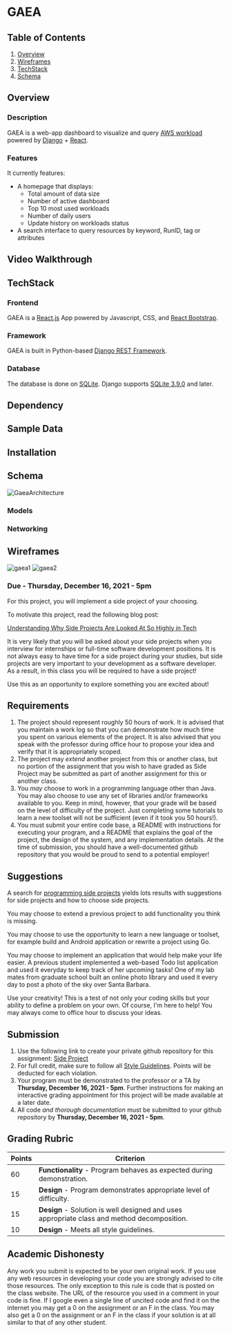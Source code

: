GAEA
============

## Table of Contents
1. [Overview](#Overview)
2. [Wireframes](#Wireframes)
3. [TechStack](#TechStack)
4. [Schema](#Schema)

## Overview
### Description
GAEA is a web-app dashboard to visualize and query [AWS workload](https://docs.aws.amazon.com/wellarchitected/latest/userguide/workloads.html) powered by [Django](https://www.djangoproject.com/) + [React](https://reactjs.org/).

### Features

It currently features:

- A homepage that displays:
    - Total amount of data size
    - Number of active dashboard
    - Top 10 most used workloads
    - Number of daily users
    - Update history on workloads status
- A search interface to query resources by keyword, RunID, tag or attributes

## Video Walkthrough

## TechStack
### Frontend
GAEA is a [React.js](https://reactjs.org/) App powered by Javascript, CSS, and [React Bootstrap](https://react-bootstrap.github.io/).

### Framework
GAEA is built in Python-based [Django REST Framework](https://www.django-rest-framework.org/).

### Database
The database is done on [SQLite](https://docs.python.org/3/library/sqlite3.html#module-sqlite3). Django supports [SQLite 3.9.0](https://docs.djangoproject.com/en/3.2/ref/databases/#sqlite-notes) and later.

## Dependency

## Sample Data

## Installation

## Schema 

![GaeaArchitecture](https://user-images.githubusercontent.com/60201466/138249641-57944a61-450c-4791-9076-5945c5f9e752.png)

### Models

### Networking

## Wireframes
![gaea1](https://user-images.githubusercontent.com/60201466/138014716-9162be01-db68-4349-b246-8f4160425d88.jpg)
![gaea2](https://user-images.githubusercontent.com/60201466/138014722-b793f975-f480-40b4-98ba-bfdd7b563e43.jpg)


### Due - Thursday, December 16, 2021 - 5pm

For this project, you will implement a side project of your choosing.

To motivate this project, read the following blog post:

[Understanding Why Side Projects Are Looked At So Highly in Tech](https://www.linkedin.com/pulse/understanding-why-side-projects-looked-so-highly-tech-ming-chow/)

It is very likely that you will be asked about your side projects when you interview for internships or full-time software development positions. It is not always easy to have time for a side project during your studies, but side projects are very important to your development as a software developer. As a result, in this class you will be required to have a side project! 

Use this as an opportunity to explore something you are excited about! 

## Requirements

1. The project should represent roughly 50 hours of work. It is advised that you maintain a work log so that you can demonstrate how much time you spent on various elements of the project. It is also advised that you speak with the professor during office hour to propose your idea and verify that it is appropriately scoped.
2. The project may *extend* another project from this or another class, but no portion of the assignment that you wish to have graded as Side Project may be submitted as part of another assignment for this or another class.
3. You *may* choose to work in a programming language other than Java. You may also choose to use any set of libraries and/or frameworks available to you. Keep in mind, however, that your grade will be based on the level of difficulty of the project. Just completing some tutorials to learn a new toolset will not be sufficient (even if it took you 50 hours!).
4. You must submit your entire code base, a README with instructions for executing your program, and a README that explains the goal of the project, the design of the system, and any implementation details. At the time of submission, you should have a well-documented github repository that you would be proud to send to a potential employer!

## Suggestions

A search for [programming side projects](https://www.google.com/search?q=programming+side+projects&oq=programming+side+projects&aqs=chrome..69i57.3250j0j7&sourceid=chrome&ie=UTF-8) yields lots results with suggestions for side projects and how to choose side projects.

You may choose to extend a previous project to add functionality you think is missing.

You may choose to use the opportunity to learn a new language or toolset, for example build and Android application or rewrite a project using Go.

You may choose to implement an application that would help make your life easier. A previous student implemented a web-based Todo list application and used it everyday to keep track of her upcoming tasks! One of my lab mates from graduate school built an online photo library and used it every day to post a photo of the sky over Santa Barbara. 

Use your creativity! This is a test of not only your coding skills but your ability to define a problem on your own. Of course, I'm here to help! You may always come to office hour to discuss your ideas.

## Submission

1. Use the following link to create your private github repository for this assignment: [Side Project](https://classroom.github.com/a/rMpWJJ-_)
2. For full credit, make sure to follow all [Style Guidelines](https://github.com/CS601-F21/notes/blob/main/admin/style.md). Points will be deducted for each violation.
3. Your program must be demonstrated to the professor or a TA by **Thursday, December 16, 2021 - 5pm**. Further instructions for making an interactive grading appointment for this project will be made available at a later date.
4. All code *and thorough documentation* must be submitted to your github repository by **Thursday, December 16, 2021 - 5pm**.

## Grading Rubric

| Points | Criterion |
| ------ | -------- |  
| 60 | **Functionality** - Program behaves as expected during demonstration. |  
| 15 | **Design** - Program demonstrates appropriate level of difficulty. |  
| 15 | **Design** - Solution is well designed and uses appropriate class and method decomposition. | 
| 10 | **Design** - Meets all style guidelines. |  


## Academic Dishonesty

Any work you submit is expected to be your own original work. If you use any web resources in developing your code you are strongly advised to cite those resources. The only exception to this rule is code that is posted on the class website. The URL of the resource you used in a comment in your code is fine. If I google even a single line of uncited code and find it on the internet you may get a 0 on the assignment or an F in the class. You may also get a 0 on the assignment or an F in the class if your solution is at all similar to that of any other student.

